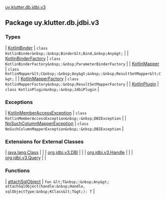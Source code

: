 [uy.klutter.db.jdbi.v3](.)


## Package uy.klutter.db.jdbi.v3


### Types


| [KotlinBinder](-kotlin-binder/index.md) | `class KotlinBinder&nbsp;:&nbsp;Binder&lt;Bind,&nbsp;Any&gt;` |
| [KotlinBinderFactory](-kotlin-binder-factory/index.md) | `class KotlinBinderFactory&nbsp;:&nbsp;ParameterBinderFactory` |
| [KotlinMapper](-kotlin-mapper/index.md) | `class KotlinMapper&lt;C&nbsp;:&nbsp;Any&gt;&nbsp;:&nbsp;ResultSetMapper&lt;C&gt;` |
| [KotlinMapperFactory](-kotlin-mapper-factory/index.md) | `class KotlinMapperFactory&nbsp;:&nbsp;ResultSetMapperFactory` |
| [KotlinPlugin](-kotlin-plugin/index.md) | `class KotlinPlugin&nbsp;:&nbsp;JdbiPlugin` |


### Exceptions


| [KotlinMemberAccessException](-kotlin-member-access-exception/index.md) | `class KotlinMemberAccessException&nbsp;:&nbsp;DBIException` |
| [NoSuchColumnMapperException](-no-such-column-mapper-exception/index.md) | `class NoSuchColumnMapperException&nbsp;:&nbsp;DBIException` |


### Extensions for External Classes


| [java.lang.Class](java.lang.-class/index.md) |  |
| [org.jdbi.v3.DBI](org.jdbi.v3.-d-b-i/index.md) |  |
| [org.jdbi.v3.Handle](org.jdbi.v3.-handle/index.md) |  |
| [org.jdbi.v3.Query](org.jdbi.v3.-query/index.md) |  |


### Functions


| [attachSqlObject](attach-sql-object.md) | `fun &lt;T&nbsp;:&nbsp;Any&gt; attachSqlObject(handle:&nbsp;Handle, sqlObjectType:&nbsp;KClass&lt;T&gt;): T` |

